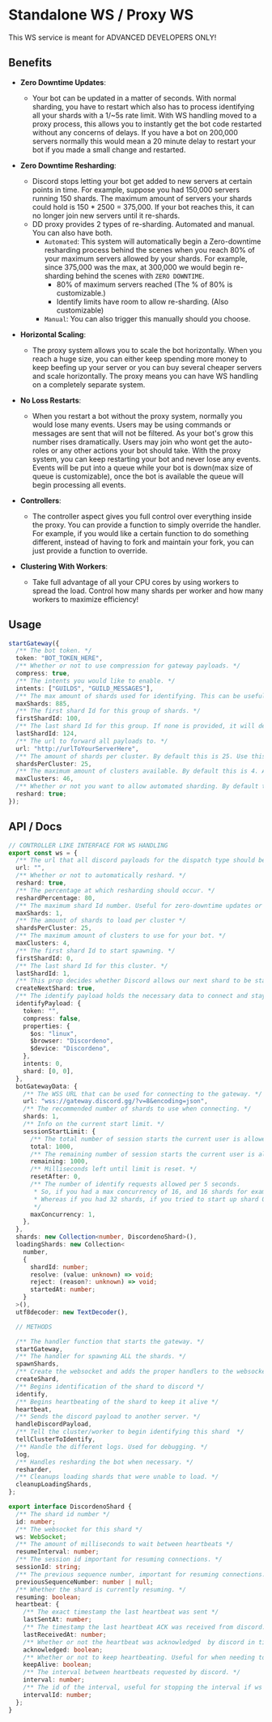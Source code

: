 # Standalone WS / Proxy WS

This WS service is meant for ADVANCED DEVELOPERS ONLY!

## Benefits

- **Zero Downtime Updates**:

  - Your bot can be updated in a matter of seconds. With normal sharding, you
    have to restart which also has to process identifying all your shards with a
    1/~5s rate limit. With WS handling moved to a proxy process, this allows you
    to instantly get the bot code restarted without any concerns of delays. If
    you have a bot on 200,000 servers normally this would mean a 20 minute delay
    to restart your bot if you made a small change and restarted.

- **Zero Downtime Resharding**:

  - Discord stops letting your bot get added to new servers at certain points in
    time. For example, suppose you had 150,000 servers running 150 shards. The
    maximum amount of servers your shards could hold is 150 \* 2500 = 375,000. If
    your bot reaches this, it can no longer join new servers until it re-shards.
  - DD proxy provides 2 types of re-sharding. Automated and manual. You can also
    have both.
    - `Automated`: This system will automatically begin a Zero-downtime
      resharding process behind the scenes when you reach 80% of your maximum
      servers allowed by your shards. For example, since 375,000 was the max, at
      300,000 we would begin re-sharding behind the scenes with `ZERO DOWNTIME`.
      - 80% of maximum servers reached (The % of 80% is customizable.)
      - Identify limits have room to allow re-sharding. (Also customizable)
    - `Manual`: You can also trigger this manually should you choose.

- **Horizontal Scaling**:

  - The proxy system allows you to scale the bot horizontally. When you reach a
    huge size, you can either keep spending more money to keep beefing up your
    server or you can buy several cheaper servers and scale horizontally. The
    proxy means you can have WS handling on a completely separate system.

- **No Loss Restarts**:

  - When you restart a bot without the proxy system, normally you would lose
    many events. Users may be using commands or messages are sent that will not
    be filtered. As your bot's grow this number rises dramatically. Users may
    join who wont get the auto-roles or any other actions your bot should take.
    With the proxy system, you can keep restarting your bot and never lose any
    events. Events will be put into a queue while your bot is down(max size of
    queue is customizable), once the bot is available the queue will begin
    processing all events.

- **Controllers**:

  - The controller aspect gives you full control over everything inside the
    proxy. You can provide a function to simply override the handler. For
    example, if you would like a certain function to do something different,
    instead of having to fork and maintain your fork, you can just provide a
    function to override.

- **Clustering With Workers**:
  - Take full advantage of all your CPU cores by using workers to spread the
    load. Control how many shards per worker and how many workers to maximize
    efficiency!

## Usage

```ts
startGateway({
  /** The bot token. */
  token: "BOT_TOKEN_HERE",
  /** Whether or not to use compression for gateway payloads. */
  compress: true,
  /** The intents you would like to enable. */
  intents: ["GUILDS", "GUILD_MESSAGES"],
  /** The max amount of shards used for identifying. This can be useful for zero-downtime updates or resharding. */
  maxShards: 885,
  /** The first shard Id for this group of shards. */
  firstShardId: 100,
  /** The last shard Id for this group. If none is provided, it will default to loading all shards. */
  lastShardId: 124,
  /** The url to forward all payloads to. */
  url: "http://urlToYourServerHere",
  /** The amount of shards per cluster. By default this is 25. Use this to spread the load from shards to different CPU cores. */
  shardsPerCluster: 25,
  /** The maximum amount of clusters available. By default this is 4. Another way to think of cluster is how many CPU cores does your server/machine have. */
  maxClusters: 46,
  /** Whether or not you want to allow automated sharding. By default this is true. */
  reshard: true;
});
```

## API / Docs

```ts
// CONTROLLER LIKE INTERFACE FOR WS HANDLING
export const ws = {
  /** The url that all discord payloads for the dispatch type should be sent to. */
  url: "",
  /** Whether or not to automatically reshard. */
  reshard: true,
  /** The percentage at which resharding should occur. */
  reshardPercentage: 80,
  /** The maximum shard Id number. Useful for zero-downtime updates or resharding. */
  maxShards: 1,
  /** The amount of shards to load per cluster */
  shardsPerCluster: 25,
  /** The maximum amount of clusters to use for your bot. */
  maxClusters: 4,
  /** The first shard Id to start spawning. */
  firstShardId: 0,
  /** The last shard Id for this cluster. */
  lastShardId: 1,
  /** This prop decides whether Discord allows our next shard to be started. When 1 starts, this is set to false until it is ready for the next one. */
  createNextShard: true,
  /** The identify payload holds the necessary data to connect and stay connected with Discords WSS. */
  identifyPayload: {
    token: "",
    compress: false,
    properties: {
      $os: "linux",
      $browser: "Discordeno",
      $device: "Discordeno",
    },
    intents: 0,
    shard: [0, 0],
  },
  botGatewayData: {
    /** The WSS URL that can be used for connecting to the gateway. */
    url: "wss://gateway.discord.gg/?v=8&encoding=json",
    /** The recommended number of shards to use when connecting. */
    shards: 1,
    /** Info on the current start limit. */
    sessionStartLimit: {
      /** The total number of session starts the current user is allowed. */
      total: 1000,
      /** The remaining number of session starts the current user is allowed. */
      remaining: 1000,
      /** Milliseconds left until limit is reset. */
      resetAfter: 0,
      /** The number of identify requests allowed per 5 seconds.
       * So, if you had a max concurrency of 16, and 16 shards for example, you could start them all up at the same time.
       * Whereas if you had 32 shards, if you tried to start up shard 0 and 16 at the same time for example, it would not work. You can start shards 0-15 concurrently, then 16-31...
       */
      maxConcurrency: 1,
    },
  },
  shards: new Collection<number, DiscordenoShard>(),
  loadingShards: new Collection<
    number,
    {
      shardId: number;
      resolve: (value: unknown) => void;
      reject: (reason?: unknown) => void;
      startedAt: number;
    }
  >(),
  utf8decoder: new TextDecoder(),

  // METHODS

  /** The handler function that starts the gateway. */
  startGateway,
  /** The handler for spawning ALL the shards. */
  spawnShards,
  /** Create the websocket and adds the proper handlers to the websocket. */
  createShard,
  /** Begins identification of the shard to discord */
  identify,
  /** Begins heartbeating of the shard to keep it alive */
  heartbeat,
  /** Sends the discord payload to another server. */
  handleDiscordPayload,
  /** Tell the cluster/worker to begin identifying this shard  */
  tellClusterToIdentify,
  /** Handle the different logs. Used for debugging. */
  log,
  /** Handles resharding the bot when necessary. */
  resharder,
  /** Cleanups loading shards that were unable to load. */
  cleanupLoadingShards,
};

export interface DiscordenoShard {
  /** The shard id number */
  id: number;
  /** The websocket for this shard */
  ws: WebSocket;
  /** The amount of milliseconds to wait between heartbeats */
  resumeInterval: number;
  /** The session id important for resuming connections. */
  sessionId: string;
  /** The previous sequence number, important for resuming connections. */
  previousSequenceNumber: number | null;
  /** Whether the shard is currently resuming. */
  resuming: boolean;
  heartbeat: {
    /** The exact timestamp the last heartbeat was sent */
    lastSentAt: number;
    /** The timestamp the last heartbeat ACK was received from discord. */
    lastReceivedAt: number;
    /** Whether or not the heartbeat was acknowledged  by discord in time. */
    acknowledged: boolean;
    /** Whether or not to keep heartbeating. Useful for when needing to stop heartbeating. */
    keepAlive: boolean;
    /** The interval between heartbeats requested by discord. */
    interval: number;
    /** The id of the interval, useful for stopping the interval if ws closed. */
    intervalId: number;
  };
}
```
